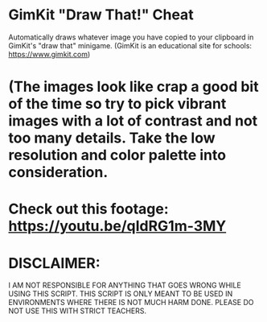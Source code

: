 # GimKit "Draw That!" Cheat
Automatically draws whatever image you have copied to your clipboard in GimKit's "draw that" minigame.
(GimKit is an educational site for schools: https://www.gimkit.com)

# (The images look like crap a good bit of the time so try to pick vibrant images with a lot of contrast and not too many details. Take the low resolution and color palette into consideration.

# Check out this footage: https://youtu.be/qIdRG1m-3MY

# DISCLAIMER:
I AM NOT RESPONSIBLE FOR ANYTHING THAT GOES WRONG WHILE USING THIS SCRIPT. THIS SCRIPT IS ONLY MEANT TO BE USED IN ENVIRONMENTS WHERE THERE IS NOT MUCH HARM DONE. PLEASE DO NOT USE THIS WITH STRICT TEACHERS.
